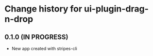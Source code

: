 # Change history for ui-plugin-drag-n-drop

## 0.1.0 (IN PROGRESS)

* New app created with stripes-cli

